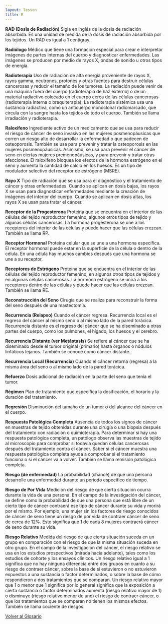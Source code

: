 ```yaml
---
layout: lesson
title: R
---
```


<a name="top"></a>

**RAD (Dosis de Radiación)** 
Sigla en inglés de la dosis de radiación absorbida. Es una unidad de medida de la dosis de radiación absorbida por los tejidos. Un RAD es igual a 1 centigray.

**Radiólogo**
Médico que tiene una formación especial para crear e interpretar imágenes de partes internas del cuerpo y diagnosticar enfermedades. Las imágenes se producen por medio de rayos X, ondas de sonido u otros tipos de energía.

**Radioterapia**
Uso de radiación de alta energía proveniente de rayos X, rayos gamma, neutrones, protones y otras fuentes para destruir células cancerosas y reducir el tamaño de los tumores. La radiación puede venir de una máquina fuera del cuerpo (radioterapia de haz externo) o de un material radiactivo colocado en el cuerpo cerca de las células cancerosas (radioterapia interna o braquiterapia). La radioterapia sistémica usa una sustancia radiactiva, como un anticuerpo monoclonal radiomarcado, que circula con la sangre hasta los tejidos de todo el cuerpo. También se llama irradiación y radioterapia.

**Raloxifeno**
Ingrediente activo de un medicamento que se usa para reducir el riesgo de cáncer de seno invasivo en las mujeres posmenopáusicas que corren un riesgo alto de desarrollar la enfermedad o que padecen de osteoporosis. También se usa para prevenir y tratar la osteoporosis en las mujeres posmenopáusicas. Asimismo, se usa para prevenir el cáncer de seno en ciertas mujeres premenopáusicas, y para prevenir y tratar otras afecciones. El raloxifeno bloquea los efectos de la hormona estrógeno en el seno y aumenta la cantidad de calcio en los huesos. Es un tipo de modulador selectivo del receptor de estrógeno (MSRE).

**Rayo X**
Tipo de radiación que se usa para el diagnóstico y el tratamiento de cáncer y otras enfermedades. Cuando se aplican en dosis bajas, los rayos X se usan para diagnosticar enfermedades mediante la creación de imágenes del interior del cuerpo. Cuando se aplican en dosis altas, los rayos X se usan para tratar el cáncer.

**Receptor de la Progesterona**
Proteína que se encuentra en el interior de las células del tejido reproductor femenino, algunos otros tipos de tejido y algunas células cancerosas. La hormona progesterona se une a los receptores del interior de las células y puede hacer que las células crezcan. También se llama RP.

**Receptor Hormonal**
Proteína celular que se une a una hormona específica. El receptor hormonal puede estar en la superficie de la célula o dentro de la célula. En una célula hay muchos cambios después que una hormona se une a su receptor.

**Receptores de Estrógeno**
Proteína que se encuentra en el interior de las células del tejido reproductor femenino, en algunos otros tipos de tejidos y en algunas células cancerosas. La hormona estrógeno se unirá a los receptores dentro de las células y puede hacer que las células crezcan. También se llama RE.

**Reconstrucción del Seno**
Cirugía que se realiza para reconstruir la forma del seno después de una mastectomía.

**Recurrencia (Relapso)**
Cuando el cáncer regresa. Recurrencia local es el regreso del cáncer al mismo seno o al mismo lado de la pared torácica. Recurrencia distante es el regreso del cáncer que se ha diseminado a otras partes del cuerpo, como los pulmones, el hígado, los huesos y el cerebro.   

**Recurrencia Distante (ver Metástasis)**
Se refiere al cáncer que se ha diseminado desde el tumor original (primario) hasta órganos o nódulos linfáticos lejanos. También se conoce como cáncer distante.

**Recurrencia Local (Recurrencia)**
Cuando el cáncer retorna (regresa) a la misma área del seno o al mismo lado de la pared torácica. 

**Refuerzo**
Dosis adicional de radiación en la parte del seno que tenía el tumor.

**Régimen**
Plan de tratamiento que especifica la dosificación, el horario y la duración del tratamiento.

**Regresión**
Disminución del tamaño de un tumor o del alcance del cáncer en el cuerpo.

**Respuesta Patológica Completa**
Ausencia de todos los signos de cáncer en muestras de tejido obtenidas durante una cirugía o una biopsia después del tratamiento con radiación o quimioterapia. Para determinar si hay una respuesta patológica completa, un patólogo observa las muestras de tejido al microscopio para comprobar si todavía quedan células cancerosas después del tratamiento contra el cáncer. Saber si el cáncer muestra una respuesta patológica completa ayuda a comprobar si el tratamiento funciona o si el cáncer va a volver. También se llama remisión patológica completa.

**Riesgo (de enfermedad)**
La probabilidad (chance) de que una persona desarrolle una enfermedad durante un periodo especifico de tiempo.

**Riesgo de Por Vida**
Medición del riesgo de que cierta situación ocurra durante la vida de una persona. En el campo de la investigación del cáncer, se define como la probabilidad de que una persona que está libre de un cierto tipo de cáncer contraerá ese tipo de cáncer durante su vida y morirá por el mismo. Por ejemplo, una mujer sin los factores de riesgo conocidos de cáncer de seno tiene un riesgo de por vida de contraer cáncer de seno de cerca de 12%. Esto significa que 1 de cada 8 mujeres contraerá cáncer de seno durante su vida.

**Riesgo Relativo**
Medida del riesgo de que cierta situación suceda en un grupo en comparación con el riesgo de que la misma situación suceda en otro grupo. En el campo de la investigación del cáncer, el riesgo relativo se usa en los estudios prospectivos (mirada hacia adelante), tales como los estudios de cohorte y los ensayos clínicos. Un riesgo relativo igual a 1 significa que no hay ninguna diferencia entre dos grupos en cuanto a su riesgo de contraer cáncer, sobre la base de si estuvieron o no estuvieron expuestos a una sustancia o factor determinados, o sobre la base de cómo respondieron a dos tratamientos que se comparan. Un riesgo relativo mayor que 1 o menor que 1 significa por lo general significa que la exposición a cierta sustancia o factor determinados aumenta (riesgo relativo mayor de 1) o disminuye (riesgo relativo menor de uno) el riesgo de contraer cáncer, o que los tratamientos que se comparan no tienen los mismos efectos. También se llama cociente de riesgos.


<!--a href="#top">Volver arriba</a-->
<a href="https://scnslabutsa.github.io/myhthelperEduContent/Glossarysp/index.html">Volver al Glosario</a>


